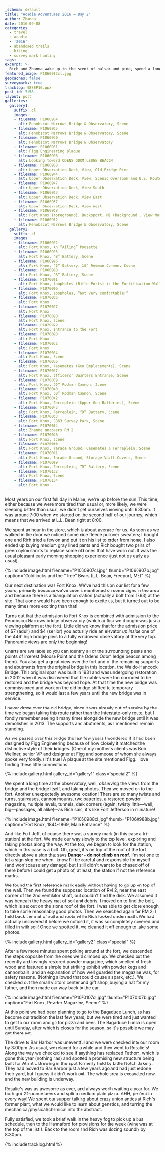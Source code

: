```yaml
---
_schema: default
title: "Acadia Adventures 2016 – Day 2"
author: Zhanna
date: 2016-09-08
categories:
  - travel
  - acadia
  - '2016'
  - abandoned trails
  - hiking
  - survey mark hunting
tags:
excerpt: >-
  Rich and Zhanna wake up to the scent of balsam and pine, spend a long time exploring Fort Knox and the bridge observatory, and conclude the day with the traditional pizza and beer at Rosalie's!
featured_image: P1060982cl.jpg
geocaches: false
surveymarks: true
tracklog: 08SEP16.gpx
post_id: 7158
layout: post
galleries:
  gallery1:
    suffix: cl
    images:
    - filename: P1060914
      alt: Penobscot Narrows Bridge & Observatory, Scene
    - filename: P1060915
      alt: Penobscot Narrows Bridge & Observatory, Scene
    - filename: P1060930
      alt: Penobscot Narrows Bridge & Observatory
    - filename: P1060931
      alt: Figg Engineering plaque
    - filename: P1060936
      alt: Looking toward ODENS ODOM LEDGE BEACON
    - filename: P1060938
      alt: Upper Observation Deck, View, Old Bridge Pier
    - filename: P1060944
      alt: Upper Observation Deck, View, Scenic Overlook and U.S. Route 1.  
    - filename: P1060947
      alt: Upper Observation Deck, View South
    - filename: P1060953
      alt: Upper Observation Deck, View East
    - filename: P1060957
      alt: Upper Observation Deck, View West
    - filename: P1060958
      alt: Fort Knox (foreground), Bucksport, ME (background), View North
    - filename: P1060982
      alt: Penobscot Narrows Bridge & Observatory, Scene  
  gallery2:
    suffix: cl
    images:
    - filename: P1060992
      alt: Fort Knox, An “Ailing” Moosette
    - filename: P1060995
      alt: Fort Knox, “B” Battery, Scene
    - filename: P1060996
      alt: Fort Knox, “B” Battery, 10” Rodman Cannon, Scene
    - filename: P1060998
      alt: Fort Knox, “B” Battery, Scene
    - filename: P1070001
      alt: Fort Knox, Loopholes (Rifle Ports) in the Fortification Walls
    - filename: P1070006
      alt: Fort Knox, Loopholes, “Not very comfortable!”
    - filename: P1070016
      alt: Fort Knox
    - filename: P1070017
      alt: Fort Knox
    - filename: P1070020
      alt: Fort Knox, Scene
    - filename: P1070022
      alt: Fort Knox, Entrance to the Fort
    - filename: P1070028
      alt: Fort Knox
    - filename: P1070032
      alt: Fort Knox
    - filename: P1070034
      alt: Fort Knox, Scene
    - filename: P1070036
      alt: Fort Knox, Casemates (Gun Emplacements), Scene
    - filename: P1070037
      alt: Fort Knox, Officers' Quarters Entrance, Scene
    - filename: P1070039
      alt: Fort Knox, 10” Rodman Cannon, Scene
    - filename: P1070040
      alt: Fort Knox, 10” Rodman Cannon, Scene
    - filename: P1070042
      alt: Fort Knox, Terreplein (Upper Gun Batteries), Scene
    - filename: P1070043
      alt: Fort Knox, Terreplein, “D” Battery, Scene
    - filename: P1070053
      alt: Fort Knox, 1863 Survey Mark, Scene
    - filename: P1070064
      alt: Zhanna uncovers RM 2
    - filename: P1070076
      alt: Fort Knox, Scene
    - filename: P1070080
      alt: Fort Knox, Parade Ground, Casemates & Terreplein, Scene
    - filename: P1070081
      alt: Fort Knox, Parade Ground, Storage Vault Covers, Scene
    - filename: P1070099
      alt: Fort Knox, Terreplein, “D” Battery, Scene
    - filename: P1070112
      alt: Fort Knox, Scene
    - filename: P1070114
      alt: Fort Knox                
---
```


Most years on our first full day in Maine, we're up before the sun. This time, either because we were more tired than usual or, more likely, we were sleeping better than usual, we didn't get ourselves moving until 6:30am. It was around 7:00 when we started on the second half of our journey, which means that we arrived at L.L. Bean right at 8:00. 

We spent an hour in the store, which is about average for us. As soon as we walked in the door we noticed some nice fleece pullover sweaters; I bought one and Rich tried a few on and put it on his list to order from home. I also ended up buying medium gray lined pants and Rich bought two pairs of green nylon shorts to replace some old ones that have worn out. It was the usual pleasant early morning shopping experience (just not _as_ early as usual). 

{% include image.html filename="P1060907cl.jpg" thumb="P1060907b.jpg" caption="Goldilocks and the “Tree” Bears (L.L. Bean, Freeport, ME)" %}

Our next destination was Fort Knox. We've had this on our list for a few years, primarily because we've seen it mentioned on some signs in the area and because there is a triangulation station (actually a bolt from 1863) at the site. That alone would have been enough to excite us, but it turned out to be many times more exciting than that! 

Turns out that the admission to Fort Knox is combined with admission to the Penobscot Narrows bridge observatory (which at first we thought was just a viewing platform at the fort). Little did we know that for the admission price of $7 (adult) and $4 (senior) you actually ride an elevator _up inside_ one of the 446' high bridge piers to a fully windowed observatory at the very top. Panoramic views are only the beginning! 

Charts are available so you can identify all of the surrounding peaks and points of interest (Moose Point and the Odens Odom ledge beacon among them). You also get a great view over the fort and of the remaining supports and abutments from the original bridge in this location, the Waldo-Hancock Bridge. This original span was built in 1931 and was undergoing restoration in 2002 when it was discovered that the cables were too corroded to be restored and the bridge was beyond hope. At that time the new bridge was commissioned and work on the old bridge shifted to temporary strengthening, so it would last a few years until the new bridge was in service. 

I never drove over the old bridge, since it was already out of service by the time we began taking this route rather than the Interstate-only route, but I fondly remember seeing it many times alongside the new bridge until it was demolished in 2013. The supports and abutments, as I mentioned, remain standing.

As we passed over this bridge the last few years I wondered if it  had been designed by Figg Engineering because of how closely it matched the distinctive style of their bridges. (One of my mother's clients was Bob Wellner, senior VP and designer at Figg and someone of whom she always spoke very fondly.) It's true! A plaque at the site mentioned Figg. I love finding these little connections.

{% include gallery.html gallery_id="gallery1" class="special2" %}

We spent a long time at the observatory, well, _observing_ the views from the bridge and the bridge itself, and taking photos. Then we moved on to the fort. Another unexpectedly awesome location! There are so many twists and turns, staircases, cannon mounts, two batteries, a restored powder magazine, multiple levels, tunnels, dark corners (again, twisty little—well, big—passages, all alike)—as Rich said, it's like Fort Jefferson in miniature! 

{% include image.html filename="P1060988cl.jpg" thumb="P1060988b.jpg" caption="Fort Knox, 1844-1869, Main Entrance" %}

And like Fort Jeff, of course there was a survey mark (in this case a tri-station) at the fort. We made our way slowly to the top level, exploring and taking photos along the way. At the top, we began to look for the station, which in this case is a bolt. Oh, great, it's on top of the roof of the fort directly above a sign that says **Danger - do not climb on roof**. I'm not one to let a sign stop me when I know I'll be careful and responsible for myself (and won't cause any damage) but I still didn't want to be chased off of there before I could get a photo of, at least, the station if not the reference marks. 

We found the first reference mark easily without having to go up on top of the wall. Then we found the supposed location of RM 2, near the east corner of the 2nd ventilator shaft, but couldn't find the disk. We assumed it was beneath the heavy mat of soil and debris. I moved on to find the bolt, which is set out on the stone roof of the fort. I was able to get close enough to take some reasonably good photos. Then we searched again for RM 2; I held back the mat of soil and roots while Rich looked underneath. We had actually uncovered it before we noticed it, it was so completely covered and filled in with soil! Once we spotted it, we cleaned it off enough to take some photos.

{% include gallery.html gallery_id="gallery2" class="special" %}

After a few more minutes spent poking around at the fort, we descended the steps opposite from the ones we'd climbed up. We checked out the recently and lovingly restored powder magazine, which smelled of fresh wood and featured a simple but striking exhibit with powder kegs and cannonballs, and an explanation of how well guarded the magazine was, for safety reasons. (Nothing allowed that could cause a spark, etc.).  We checked out the small visitors center and gift shop, buying a hat for my father, and then made our way back to the car.

{% include image.html filename="P1070107cl.jpg" thumb="P1070107b.jpg" caption="Fort Knox, Powder Magazine, Scene" %}

At this point we had been planning to go to the Bagaduce Lunch, as has become our tradition the last few years, but we were tired and just wanted to get to our room and go for pizza and beer. The Bagaduce Lunch is open until Sunday, after which is closes for the season, so it's possible we may get there yet.

The drive to Bar Harbor was uneventful and we were checked into our room by 3:00pm. As usual, we relaxed for a while and then went to Rosalie's! Along the way we checked to see if anything has replaced Fathom, which is gone this year (nothing has) and spotted a promising new structure being built for Atlantic Brewing in the spot formerly held by Little Notch Bakery. They had moved to Bar Harbor just a few years ago and had just redone their yard, but I guess it didn't work out. The whole area is excavated now and the new building is underway. 

Rosalie's was as awesome as ever, and always worth waiting a year for. We both got 22-ounce beers and split a medium plain pizza. AHH, perfect in every way! We spent our supper talking about crazy union antics at Rich's former plant, what we would like to learn about genetics, and turning the mechanical/physical/chemical into the abstract.

Fully satisfied, we took a brief walk in the heavy fog to pick up a bus schedule, then to the Hannaford for provisions for the week (wine was at the top of the list!). Back to the room and Rich was dozing soundly by 8:30pm.

{% include tracklog.html %}